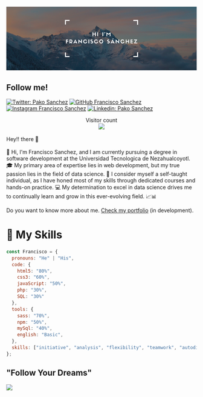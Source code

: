 ![Francisco Sanchez](./img/fondo2.png)

## Follow me! 
[![Twitter: Pako Sanchez](https://img.shields.io/twitter/follow/PakoSan98?style=social)](https://twitter.com/PakoSan98)  [![GitHub Francisco Sanchez](https://img.shields.io/github/followers/pakosanchez27?label=follow&style=social)](https://github.com/pakosanchez27) 
[![Instagram Francisco Sanchez](https://img.shields.io/twitter/url?label=Pako%20Sanchez&logo=Instagram&style=social&url=https%3A%2F%2Fwww.instagram.com%2Fpako_sanchez98%2F%3Fhl%3Des-la)](https://www.instagram.com/pako_sanchez98/?hl=es-la) 
 [![Linkedin: Pako Sanchez](https://img.shields.io/badge/-FranciscoSanchez-blue?style=flat-square&logo=Linkedin&logoColor=white&link=https://https://www.linkedin.com/in/francisco-javier-sánchez-tirado-327006178/)](https://www.linkedin.com/in/francisco-javier-sánchez-tirado-327006178/) 

<p align="center"> 
  Visitor count<br>
  <img src="https://profile-counter.glitch.me/pakosanchez27/count.svg" />
</p>

 Hey!! there 👋 <br> <br>
👋 Hi, I'm Francisco Sanchez, and I am currently pursuing a degree in software development at the Universidad Tecnologica de Nezahualcoyotl. 🎓 My primary area of expertise lies in web development, but my true passion lies in the field of data science. 🌟 I consider myself a self-taught individual, as I have honed most of my skills through dedicated courses and hands-on practice. 💻 My determination to excel in data science drives me to continually learn and grow in this ever-evolving field. 📈📊

Do you want to know more about me. [Check my portfolio]() (in development).

# 💼 My Skills

```javascript
const Francisco = {
  pronouns: "He" | "His",
  code: {
    html5: "80%",
    css3: "60%",
    javaScript: "50%",
    php: "30%",
    SQL: "30%"
  },
  tools: {
    sass: "70%",
    npm: "50%",
    mySql: "40%",
    english: "Basic",
  },
  skills: ["initiative", "analysis", "flexibility", "teamwork", "autodidact"],
};


```
## "Follow Your Dreams" 
<img src="https://media.giphy.com/media/3oFzlXaiuAw8UulQwU/giphy-downsized-large.gif" width="500"> <br>



